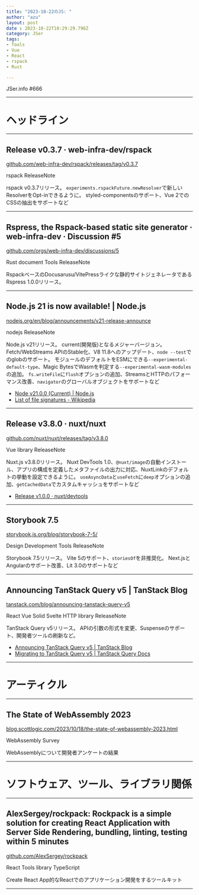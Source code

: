 ```yaml
---
title: "2023-10-22のJS: "
author: "azu"
layout: post
date : 2023-10-22T10:29:29.796Z
category: JSer
tags:
- Tools
- Vue
- React
- rspack
- Rust

---
```


JSer.info #666

----

<h1 class="site-genre">ヘッドライン</h1>

----

## Release v0.3.7 · web-infra-dev/rspack
[github.com/web-infra-dev/rspack/releases/tag/v0.3.7](https://github.com/web-infra-dev/rspack/releases/tag/v0.3.7 "Release v0.3.7 · web-infra-dev/rspack")
<p class="jser-tags jser-tag-icon"><span class="jser-tag">rspack</span> <span class="jser-tag">ReleaseNote</span></p>

rspack v0.3.7リリース。
`experiments.rspackFuture.newResolver`で新しいResolverをOpt-inできるように。
styled-componentsのサポート、Vue 2でのCSSの抽出をサポートなど


----

## Rspress, the Rspack-based static site generator · web-infra-dev · Discussion #5
[github.com/orgs/web-infra-dev/discussions/5](https://github.com/orgs/web-infra-dev/discussions/5 "Rspress, the Rspack-based static site generator · web-infra-dev · Discussion #5")
<p class="jser-tags jser-tag-icon"><span class="jser-tag">Rust</span> <span class="jser-tag">document</span> <span class="jser-tag">Tools</span> <span class="jser-tag">ReleaseNote</span></p>

RspackベースのDocusarusu/VitePressライクな静的サイトジェネレータであるRspress 1.0.0リリース。


----

## Node.js 21 is now available! | Node.js
[nodejs.org/en/blog/announcements/v21-release-announce](https://nodejs.org/en/blog/announcements/v21-release-announce "Node.js 21 is now available! | Node.js")
<p class="jser-tags jser-tag-icon"><span class="jser-tag">nodejs</span> <span class="jser-tag">ReleaseNote</span></p>

Node.js v21リリース。
current(開発版)となるメジャーバージョン。
Fetch/WebStreams APIのStable化、V8 11.8へのアップデート、`node --test`でのglobのサポート。
モジュールのデフォルトをESMにできる`--experimental-default-type`、Magic BytesでWasmを判定する`--experimental-wasm-modules`の追加。
`fs.writeFile`に`flush`オプションの追加、StreamsとHTTPのパフォーマンス改善、`navigator`のグローバルオブジェクトをサポートなど

- [Node v21.0.0 (Current) | Node.js](https://nodejs.org/en/blog/release/v21.0.0 "Node v21.0.0 (Current) | Node.js")
- [List of file signatures - Wikipedia](https://en.wikipedia.org/wiki/List_of_file_signatures "List of file signatures - Wikipedia")

----

## Release v3.8.0 · nuxt/nuxt
[github.com/nuxt/nuxt/releases/tag/v3.8.0](https://github.com/nuxt/nuxt/releases/tag/v3.8.0 "Release v3.8.0 · nuxt/nuxt")
<p class="jser-tags jser-tag-icon"><span class="jser-tag">Vue</span> <span class="jser-tag">library</span> <span class="jser-tag">ReleaseNote</span></p>

Nuxt.js v3.8.0リリース。
Nuxt DevTools 1.0、`@nuxt/image`の自動インストール、アプリの構成を定義したメタファイルの出力に対応、NuxtLinkのデフォルトの挙動を設定できるように。
`useAsyncData`と`useFetch`に`deep`オプションの追加、`getCachedData`でカスタムキャッシュをサポートなど

- [Release v1.0.0 · nuxt/devtools](https://github.com/nuxt/devtools/releases/tag/v1.0.0 "Release v1.0.0 · nuxt/devtools")

----

## Storybook 7.5
[storybook.js.org/blog/storybook-7-5/](https://storybook.js.org/blog/storybook-7-5/ "Storybook 7.5")
<p class="jser-tags jser-tag-icon"><span class="jser-tag">Design</span> <span class="jser-tag">Development</span> <span class="jser-tag">Tools</span> <span class="jser-tag">ReleaseNote</span></p>

Storybook 7.5リリース。
Vite 5のサポート、`storiesOf`を非推奨化。
Next.jsとAngularのサポート改善、Lit 3.0のサポートなど


----

## Announcing TanStack Query v5 | TanStack Blog
[tanstack.com/blog/announcing-tanstack-query-v5](https://tanstack.com/blog/announcing-tanstack-query-v5 "Announcing TanStack Query v5 | TanStack Blog")
<p class="jser-tags jser-tag-icon"><span class="jser-tag">React</span> <span class="jser-tag">Vue</span> <span class="jser-tag">Solid</span> <span class="jser-tag">Svelte</span> <span class="jser-tag">HTTP</span> <span class="jser-tag">library</span> <span class="jser-tag">ReleaseNote</span></p>

TanStack Query v5リリース。
APIの引数の形式を変更、Suspenseのサポート、開発者ツールの刷新など。

- [Announcing TanStack Query v5 | TanStack Blog](https://tanstack.com/blog/announcing-tanstack-query-v5 "Announcing TanStack Query v5 | TanStack Blog")
- [Migrating to TanStack Query v5 | TanStack Query Docs](https://tanstack.com/query/v5/docs/react/guides/migrating-to-v5 "Migrating to TanStack Query v5 | TanStack Query Docs")

----
<h1 class="site-genre">アーティクル</h1>

----

## The State of WebAssembly 2023
[blog.scottlogic.com/2023/10/18/the-state-of-webassembly-2023.html](https://blog.scottlogic.com/2023/10/18/the-state-of-webassembly-2023.html "The State of WebAssembly 2023")
<p class="jser-tags jser-tag-icon"><span class="jser-tag">WebAssembly</span> <span class="jser-tag">Survey</span></p>

WebAssemblyについて開発者アンケートの結果


----
<h1 class="site-genre">ソフトウェア、ツール、ライブラリ関係</h1>

----

## AlexSergey/rockpack: Rockpack is a simple solution for creating React Application with Server Side Rendering, bundling, linting, testing within 5 minutes
[github.com/AlexSergey/rockpack](https://github.com/AlexSergey/rockpack "AlexSergey/rockpack: Rockpack is a simple solution for creating React Application with Server Side Rendering, bundling, linting, testing within 5 minutes")
<p class="jser-tags jser-tag-icon"><span class="jser-tag">React</span> <span class="jser-tag">Tools</span> <span class="jser-tag">library</span> <span class="jser-tag">TypeScript</span></p>

Create React App的なReactでのアプリケーション開発をするツールキット


----
